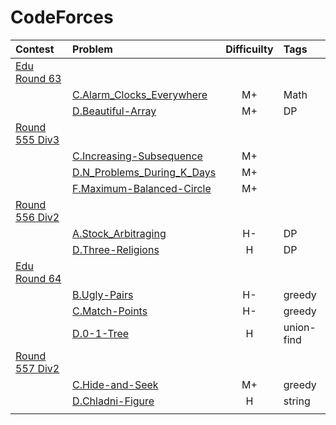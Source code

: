 # CodeForces

|Contest | Problem | Difficuilty  | Tags |
| :------------|:------------ |:---------------:| :-----|
| [Edu Round 63](https://codeforces.com/contest/1155) ||||
||[C.Alarm_Clocks_Everywhere](https://github.com/wisdompeak/CodeForce/tree/master/Edu_Round_63/C.Alarm_Clocks_Everywhere)|M+|Math|
||[D.Beautiful-Array](https://github.com/wisdompeak/CodeForces/tree/master/Edu_Round_63/D.Beautiful-Array)|M+|DP|
| [Round 555 Div3](https://codeforces.com/contest/1157) ||||
||[C.Increasing-Subsequence](https://github.com/wisdompeak/CodeForces/tree/master/Round_555_Div3/C.Increasing-Subsequence)|M+||
||[D.N_Problems_During_K_Days](https://github.com/wisdompeak/CodeForces/tree/master/Round_555_Div3/D.N_Problems_During_K_Days)|M+||
||[F.Maximum-Balanced-Circle](https://github.com/wisdompeak/CodeForces/tree/master/Round_555_Div3/F.Maximum-Balanced-Circle)|M+||
| [Round 556 Div2](https://codeforces.com/contest/1150) ||||
|| [A.Stock_Arbitraging](https://github.com/wisdompeak/CodeForces/tree/master/Round_556_Div2/A.Stock_Arbitraging) |H-|DP|
||[D.Three-Religions](https://github.com/wisdompeak/CodeForces/tree/master/Round_556_Div2/D.Three-Religions)|H|DP|
| [Edu Round 64](https://codeforces.com/contest/1156) ||||
||[B.Ugly-Pairs](https://github.com/wisdompeak/CodeForces/tree/master/Edu_Round_64/B.Ugly-Pairs)      | H- | greedy |
||[C.Match-Points](https://github.com/wisdompeak/CodeForces/tree/master/Edu_Round_64/C.Match-Points)      | H- | greedy |
||[D.0-1-Tree](https://github.com/wisdompeak/CodeForces/tree/master/Edu_Round_64/D.0-1-Tree) | H        |  union-find |
| [Round 557 Div2](https://codeforces.com/contest/1162) ||||
||[C.Hide-and-Seek](https://github.com/wisdompeak/CodeForces/tree/master/Round_557_Div2/C.Hide-and-Seek)|M+|greedy|
||[D.Chladni-Figure](https://github.com/wisdompeak/CodeForces/tree/master/Round_557_Div2/D.Chladni-Figure)|H|string|
||||

